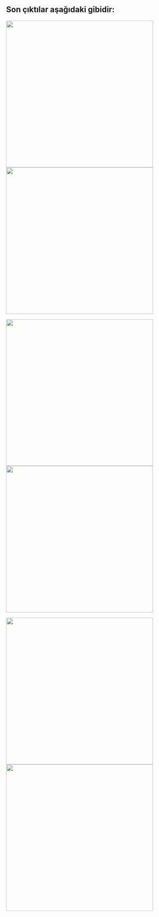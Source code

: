 ## **Son çıktılar aşağıdaki gibidir:**

<img src="https://user-images.githubusercontent.com/59111328/136019581-b264f59b-92d5-43ed-97df-9ee119742c4d.PNG" width="400"><img src="https://user-images.githubusercontent.com/59111328/136019578-28070f4e-4f8b-4935-aea3-ee5f74e682d1.PNG" width="400">
<br>

<img src="https://user-images.githubusercontent.com/59111328/136019660-58281008-e918-467f-9144-680fea44356e.PNG" width="400"><img src="https://user-images.githubusercontent.com/59111328/136019658-dac0bc9e-8d65-4e4f-827b-0286e9fffbb9.PNG" width="400">
<br>

<img src="https://user-images.githubusercontent.com/59111328/136019720-b08cec7a-26bc-408d-92d8-ede81398b475.PNG" width="400"><img src="https://user-images.githubusercontent.com/59111328/136019726-25fcc660-0c37-4918-88b8-bbc01e318f91.PNG" width="400">

